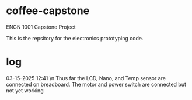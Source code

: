 # coffee-capstone
ENGN 1001 Capstone Project

This is the repsitory for the electronics prototyping code. 


# log
03-15-2025 12:41 \n
Thus far the LCD, Nano, and Temp sensor are connected on breadboard. 
The motor and power switch are connected but not yet working 
